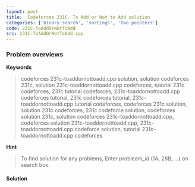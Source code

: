 ```yaml
---
layout: post
title:  Codeforces 231C. To Add or Not to Add solution
categories: ['binary search', 'sortings', 'two pointers']
code: 231C-ToAddOrNotToAdd
src: 231C-ToAddOrNotToAdd.cpp
---
```

### **Problem overviews**

**Keywords**
> codeforces 231c-toaddornottoadd.cpp solution, solution codeforces 231c, solution 231c-toaddornottoadd.cpp codeforces, tutorial 231c codeforces, 231c tutorial codeforces, 231c-toaddornottoadd.cpp codeforces tutorial, 231c codeforces tutorial, 231c-toaddornottoadd.cpp tutorial codeforces, codeforces 231c solution, solution 231c codeforces, 231c codeforce solution, codeforces solution 231c, solution codeforces 231c-toaddornottoadd.cpp, codeforces solution 231c-toaddornottoadd.cpp, 231c-toaddornottoadd.cpp codeforce solution, tutorial 231c-toaddornottoadd.cpp codeforces

**Hint**
> To find solution for any problems, Enter probleam_id (1A, 28B, ...) on search box. 

#### **Solution**



